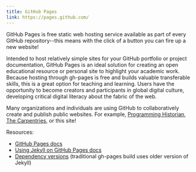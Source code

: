 ```yaml
---
title: GitHub Pages
link: https://pages.github.com/
---
```


GitHub Pages is free static web hosting service available as part of every GitHub repository--this means with the click of a button you can fire up a new website!

Intended to host relatively simple sites for your GitHub portfolio or project documentation, GitHub Pages is an ideal solution for creating an open educational resource or personal site to highlight your academic work. 
Because hosting through gh-pages is free and builds valuable transferable skills, this is a great option for teaching and learning. 
Users have the opportunity to become creators and participants in global digital culture, developing critical digital literacy about the fabric of the web.

Many organizations and individuals are using GitHub to collaboratively create and publish public websites.
For example, [Programming Historian](http://programminghistorian.org/), [The Carpentries](https://carpentries.org/), or this site!

Resources: 

- [GitHub Pages docs](https://docs.github.com/en/free-pro-team@latest/github/working-with-github-pages)
- [Using Jekyll on GitHub Pages docs](https://docs.github.com/en/free-pro-team@latest/github/working-with-github-pages/setting-up-a-github-pages-site-with-jekyll)
- [Dependency versions](https://pages.github.com/versions/) (traditional gh-pages build uses older version of Jekyll)
